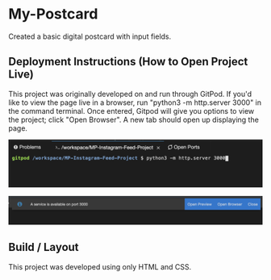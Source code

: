 # My-Postcard
  Created a basic digital postcard with input fields.

## Deployment Instructions (How to Open Project Live)
  This project was originally developed on and run through GitPod. If you'd like to view the page live in a browser, run "python3 -m http.server 3000" in the command terminal. Once entered, Gitpod will give you options to view the project; click "Open Browser". A new tab should open up displaying the page. 

![](./images/sampleOfRunCommand.png)

![](./images/sampleOfOpenBrowserOption.png)

## Build / Layout
  This project was developed using only HTML and CSS.

